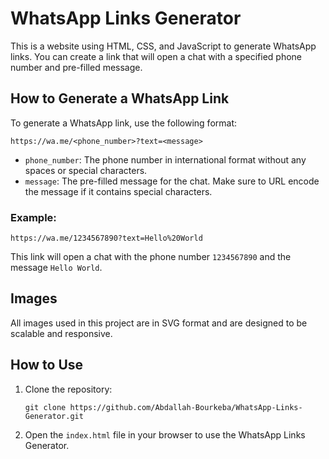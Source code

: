 # WhatsApp Links Generator

This is a website using HTML, CSS, and JavaScript to generate WhatsApp links. You can create a link that will open a chat with a specified phone number and pre-filled message.

## How to Generate a WhatsApp Link

To generate a WhatsApp link, use the following format:
```
https://wa.me/<phone_number>?text=<message>
```

- `phone_number`: The phone number in international format without any spaces or special characters.
- `message`: The pre-filled message for the chat. Make sure to URL encode the message if it contains special characters.

### Example:
```
https://wa.me/1234567890?text=Hello%20World
```
This link will open a chat with the phone number `1234567890` and the message `Hello World`.

## Images

All images used in this project are in SVG format and are designed to be scalable and responsive.

## How to Use

1. Clone the repository:
   ```
   git clone https://github.com/Abdallah-Bourkeba/WhatsApp-Links-Generator.git
   ```
2. Open the `index.html` file in your browser to use the WhatsApp Links Generator.


